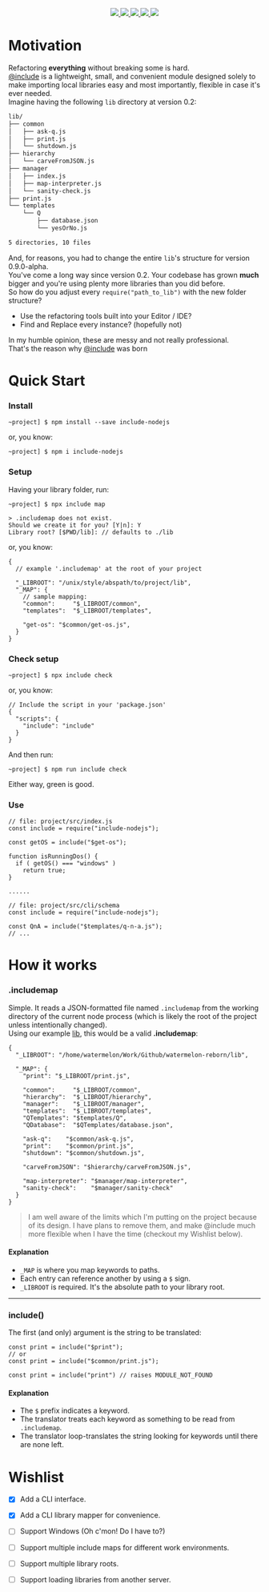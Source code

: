 
<p align="center">
    <a href="https://github.com/c0dewriter/include-nodejs">
        <img src="https://img.shields.io/npm/v/include-nodejs?color=informational" />
    </a>
    <a href="https://github.com/c0dewriter/include-nodejs/issues">
        <img src="https://img.shields.io/github/issues/c0dewriter/include-nodejs" />
    </a>
    <a href="https://github.com/c0dewriter/include-nodejs/blob/master/LICENSE">
        <img src="https://img.shields.io/github/license/c0dewriter/include-nodejs?color=important"/>
    </a>
    <a href="#">
        <img src="https://img.shields.io/badge/Platforms-Linux%20|%20MacOS-important" />
    </a>
    <a href="https://travis-ci.org/c0dewriter/include-nodejs">
        <img src="https://img.shields.io/travis/c0dewriter/include-nodejs"/>
    </a>
</p>  

Motivation 
=====================
Refactoring **everything** without breaking some is hard.  
[@include](https://www.npmjs.com/package/include-nodejs) is a lightweight, small, and 
convenient module designed solely to make 
importing local libraries easy and most importantly, flexible in case it's ever needed.   
Imagine having the following `lib` directory at version 0.2:
```bash
lib/
├── common
│   ├── ask-q.js
│   ├── print.js
│   └── shutdown.js
├── hierarchy
│   └── carveFromJSON.js
├── manager
│   ├── index.js
│   ├── map-interpreter.js
│   └── sanity-check.js
├── print.js
└── templates
    └── Q
        ├── database.json
        └── yesOrNo.js

5 directories, 10 files

```
And, for reasons, you had to change the entire `lib`'s structure for version 0.9.0-alpha.  
You've come a long way since version 0.2. Your codebase has grown **much** bigger and you're using plenty more libraries than you did before.  
So how do you adjust every `require("path_to_lib")` with the new folder structure?
 - Use the refactoring tools built into your Editor / IDE?  
 - Find and Replace every instance? (hopefully not)

In my humble opinion, these are messy and not really professional.  
That's the reason why [@include](https://www.npmjs.com/package/include-nodejs) was born

Quick Start
=====================
### Install
```node
~project] $ npm install --save include-nodejs
```

or, you know:
```node
~project] $ npm i include-nodejs
```

### Setup
Having your library folder, run:
```node
~project] $ npx include map 
```
```
> .includemap does not exist.
Should we create it for you? [Y|n]: Y
Library root? [$PWD/lib]: // defaults to ./lib

```
or, you know:
```node
{
  // example '.includemap' at the root of your project  
  
  "_LIBROOT": "/unix/style/abspath/to/project/lib",
  "_MAP": {
    // sample mapping:
    "common":     "$_LIBROOT/common",
    "templates":  "$_LIBROOT/templates",
    
    "get-os": "$common/get-os.js",
  }
}
```

### Check setup
```node
~project] $ npx include check
```

or, you know:     
```node
// Include the script in your 'package.json'
{
  "scripts": {
    "include": "include"
  }
}
```

And then run:   
```node
~project] $ npm run include check
```

Either way, green is good.

### Use
```node
// file: project/src/index.js
const include = require("include-nodejs");

const getOS = include("$get-os");

function isRunningDos() {
  if ( getOS() === "windows" )
    return true;
}

......

// file: project/src/cli/schema
const include = require("include-nodejs");

const QnA = include("$templates/q-n-a.js");
// ...
```

How it works
=====================
### .includemap
Simple. It reads a JSON-formatted file named `.includemap` from the working directory of the current node process 
(which is likely the root of the project unless intentionally changed).    
Using our example [lib](#motivation), this would be a valid **.includemap**:
```node
{
  "_LIBROOT": "/home/watermelon/Work/Github/watermelon-reborn/lib",

  "_MAP": {
    "print": "$_LIBROOT/print.js",

    "common":     "$_LIBROOT/common",
    "hierarchy":  "$_LIBROOT/hierarchy",
    "manager":    "$_LIBROOT/manager",
    "templates":  "$_LIBROOT/templates",
    "QTemplates": "$templates/Q",
    "QDatabase":  "$QTemplates/database.json",

    "ask-q":    "$common/ask-q.js",
    "print":    "$common/print.js",
    "shutdown": "$common/shutdown.js",

    "carveFromJSON": "$hierarchy/carveFromJSON.js",

    "map-interpreter": "$manager/map-interpreter",
    "sanity-check":    "$manager/sanity-check"
  }
}
```
> I am well aware of the limits which I'm putting on the project because of its design.
> I have plans to remove them, and make @include much more flexible when I have the time (checkout my Wishlist below).

#### Explanation
- `_MAP` is where you map keywords to paths.
- Each entry can reference another by using a `$` sign.
- `_LIBROOT` is required. It's the absolute path to your library root.

---

### include()
The first (and only) argument is the string to be translated:  
```node
const print = include("$print");
// or
const print = include("$common/print.js");

const print = include("print") // raises MODULE_NOT_FOUND
```
#### Explanation
- The `$` prefix indicates a keyword.
- The translator treats each keyword as something to be read from `.includemap`.
- The translator loop-translates the string looking for keywords until there are none left.


Wishlist
=====================
- [X] Add a CLI interface.
- [x] Add a CLI library mapper for convenience.
- [ ] Support Windows (Oh c'mon! Do I have to?)
- [ ] Support multiple include maps for different work environments.
- [ ] Support multiple library roots.
- [ ] Support loading libraries from another server.

